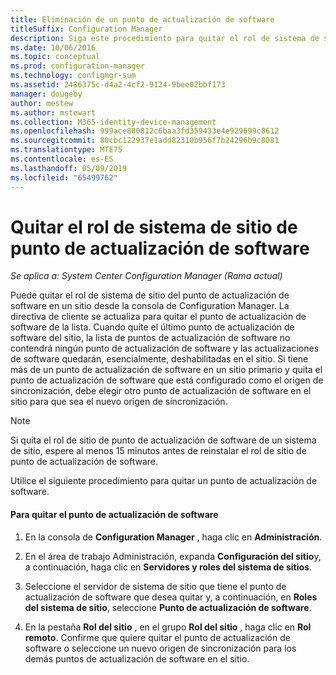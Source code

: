 ```yaml
---
title: Eliminación de un punto de actualización de software
titleSuffix: Configuration Manager
description: Siga este procedimiento para quitar el rol de sistema de sitio del punto de actualización de software en un sitio desde la consola de Configuration Manager.
ms.date: 10/06/2016
ms.topic: conceptual
ms.prod: configuration-manager
ms.technology: configmgr-sum
ms.assetid: 2486375c-d4a2-4cf2-9124-9bee02bbf173
manager: dougeby
author: mestew
ms.author: mstewart
ms.collection: M365-identity-device-management
ms.openlocfilehash: 999ace880812c6baa3fd359433e4e929699c8612
ms.sourcegitcommit: 80cbc122937e1add82310b956f7b24296b9c8081
ms.translationtype: MTE75
ms.contentlocale: es-ES
ms.lasthandoff: 05/09/2019
ms.locfileid: "65499762"
---
```

#  <a name="BKMK_RemoveSUP"></a> Quitar el rol de sistema de sitio de punto de actualización de software  

*Se aplica a: System Center Configuration Manager (Rama actual)*

Puede quitar el rol de sistema de sitio del punto de actualización de software en un sitio desde la consola de Configuration Manager. La directiva de cliente se actualiza para quitar el punto de actualización de software de la lista. Cuando quite el último punto de actualización de software del sitio, la lista de puntos de actualización de software no contendrá ningún punto de actualización de software y las actualizaciones de software quedarán, esencialmente, deshabilitadas en el sitio. Si tiene más de un punto de actualización de software en un sitio primario y quita el punto de actualización de software que está configurado como el origen de sincronización, debe elegir otro punto de actualización de software en el sitio para que sea el nuevo origen de sincronización.  

> [!NOTE]  
>  Si quita el rol de sitio de punto de actualización de software de un sistema de sitio, espere al menos 15 minutos antes de reinstalar el rol de sitio de punto de actualización de software.  

 Utilice el siguiente procedimiento para quitar un punto de actualización de software.  

#### <a name="to-remove-the-software-update-point"></a>Para quitar el punto de actualización de software  

1.  En la consola de **Configuration Manager** , haga clic en **Administración**.  

2.  En el área de trabajo Administración, expanda **Configuración del sitio**y, a continuación, haga clic en **Servidores y roles del sistema de sitios**.  

3.  Seleccione el servidor de sistema de sitio que tiene el punto de actualización de software que desea quitar y, a continuación, en **Roles del sistema de sitio**, seleccione **Punto de actualización de software**.  

4.  En la pestaña **Rol del sitio** , en el grupo **Rol del sitio** , haga clic en **Rol remoto**. Confirme que quiere quitar el punto de actualización de software o seleccione un nuevo origen de sincronización para los demás puntos de actualización de software en el sitio.  
